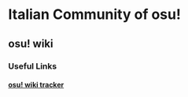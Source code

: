 # Italian Community of osu!

## osu! wiki
### Useful Links
#### [osu! wiki tracker](https://github.com/orgs/osu-italy/projects/3/views/1)
